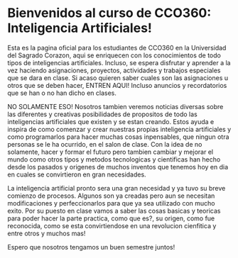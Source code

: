 <h1>Bienvenidos al curso de CCO360: Inteligencia Artificiales!</h1>
Esta es la pagina oficial para los estudiantes de CCO360 en la Universidad del Sagrado Corazon, aqui se enriquecen con los conocimientos de todo tipos de inteligencias artificiales. Incluso, se espera disfrutar y aprender a la vez haciendo asignaciones, proyectos, actividades y trabajos especiales que se dara en clase. Si acaso quieren saber cuales son las asignaciones u otros que se deben hacer, ENTREN AQUI! Incluso anuncios y recordatorios que se han o no han dicho en clases.

NO SOLAMENTE ESO! Nosotros tambien veremos noticias diversas sobre las diferentes y creativas posibilidades de propositos de todo las inteligencias artificiales que existen y se estan creando. Estos ayuda e inspira de como comenzar y crear nuestras propias inteligencia artificiales y como programarlos para hacer muchas cosas inpensables, que ningun otra personas se le ha ocurrido, en el salon de clase. Con la idea de no solamente, hacer y formar el futuro pero tambien cambiar y mejorar el mundo como otros tipos y metodos tecnologicas y cientificas han hecho desde los pasados y origenes de muchos inventos que tenemos hoy en dia en cuales se convirtieron en gran necesidades. 

La inteligencia artificial pronto sera una gran necesidad y ya tuvo su breve comienzo de procesos. Algunos son ya creadas pero aun se necesitan modificaciones y perfeccionarlos para que ya sea utilizado con mucho exito. Por su puesto en clase vamos a saber las cosas basicas y teoricas para poder hacer la parte practica, como que es?, su origen, como fue reconocida, como se esta convirtiendose en una revolucion cienfitica y entre otros y muchos mas!

Espero que nosotros tengamos un buen semestre juntos!
